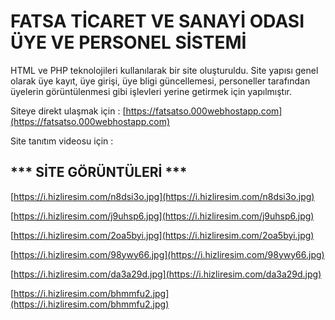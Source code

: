 # FATSA TİCARET VE SANAYİ ODASI ÜYE VE PERSONEL SİSTEMİ 
HTML ve PHP teknolojileri kullanılarak bir site oluşturuldu. Site yapısı genel olarak üye kayıt, üye girişi, üye bligi güncellemesi, personeller tarafından üyelerin görüntülenmesi gibi işlevleri yerine getirmek için yapılmıştır.

Siteye direkt ulaşmak için : [https://fatsatso.000webhostapp.com](https://fatsatso.000webhostapp.com)

Site tanıtım videosu için : 

## *** SİTE GÖRÜNTÜLERİ ***

[https://i.hizliresim.com/n8dsi3o.jpg](https://i.hizliresim.com/n8dsi3o.jpg)

[https://i.hizliresim.com/j9uhsp6.jpg](https://i.hizliresim.com/j9uhsp6.jpg)

[https://i.hizliresim.com/2oa5byi.jpg](https://i.hizliresim.com/2oa5byi.jpg)

[https://i.hizliresim.com/98ywy66.jpg](https://i.hizliresim.com/98ywy66.jpg)

[https://i.hizliresim.com/da3a29d.jpg](https://i.hizliresim.com/da3a29d.jpg)

[https://i.hizliresim.com/bhmmfu2.jpg](https://i.hizliresim.com/bhmmfu2.jpg)


